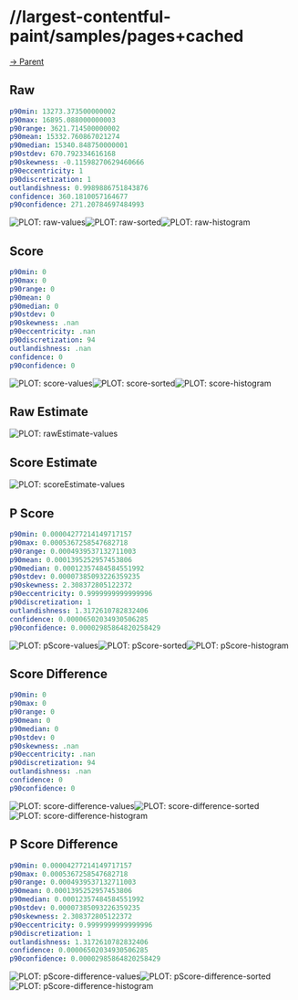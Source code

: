 
# //largest-contentful-paint/samples/pages+cached

[→ Parent](../..)


## Raw


```yaml
p90min: 13273.373500000002
p90max: 16895.088000000003
p90range: 3621.714500000002
p90mean: 15332.760867021274
p90median: 15340.848750000001
p90stdev: 670.792334616168
p90skewness: -0.11598270629460666
p90eccentricity: 1
p90discretization: 1
outlandishness: 0.9989886751843876
confidence: 360.1810057164677
p90confidence: 271.20784697484993

```

![PLOT: raw-values](./raw/values.svg)![PLOT: raw-sorted](./raw/sorted.svg)![PLOT: raw-histogram](./raw/histogram.svg)
## Score


```yaml
p90min: 0
p90max: 0
p90range: 0
p90mean: 0
p90median: 0
p90stdev: 0
p90skewness: .nan
p90eccentricity: .nan
p90discretization: 94
outlandishness: .nan
confidence: 0
p90confidence: 0

```

![PLOT: score-values](./score/values.svg)![PLOT: score-sorted](./score/sorted.svg)![PLOT: score-histogram](./score/histogram.svg)
## Raw Estimate

![PLOT: rawEstimate-values](./rawEstimate/values.svg)
## Score Estimate

![PLOT: scoreEstimate-values](./scoreEstimate/values.svg)
## P Score


```yaml
p90min: 0.00004277214149717157
p90max: 0.0005367258547682718
p90range: 0.0004939537132711003
p90mean: 0.0001395252957453806
p90median: 0.00012357484584551992
p90stdev: 0.00007385093226359235
p90skewness: 2.308372805122372
p90eccentricity: 0.9999999999999996
p90discretization: 1
outlandishness: 1.3172610782832406
confidence: 0.00006502034930506285
p90confidence: 0.00002985864820258429

```

![PLOT: pScore-values](./pScore/values.svg)![PLOT: pScore-sorted](./pScore/sorted.svg)![PLOT: pScore-histogram](./pScore/histogram.svg)
## Score Difference


```yaml
p90min: 0
p90max: 0
p90range: 0
p90mean: 0
p90median: 0
p90stdev: 0
p90skewness: .nan
p90eccentricity: .nan
p90discretization: 94
outlandishness: .nan
confidence: 0
p90confidence: 0

```

![PLOT: score-difference-values](./score-difference/values.svg)![PLOT: score-difference-sorted](./score-difference/sorted.svg)![PLOT: score-difference-histogram](./score-difference/histogram.svg)
## P Score Difference


```yaml
p90min: 0.00004277214149717157
p90max: 0.0005367258547682718
p90range: 0.0004939537132711003
p90mean: 0.0001395252957453806
p90median: 0.00012357484584551992
p90stdev: 0.00007385093226359235
p90skewness: 2.308372805122372
p90eccentricity: 0.9999999999999996
p90discretization: 1
outlandishness: 1.3172610782832406
confidence: 0.00006502034930506285
p90confidence: 0.00002985864820258429

```

![PLOT: pScore-difference-values](./pScore-difference/values.svg)![PLOT: pScore-difference-sorted](./pScore-difference/sorted.svg)![PLOT: pScore-difference-histogram](./pScore-difference/histogram.svg)